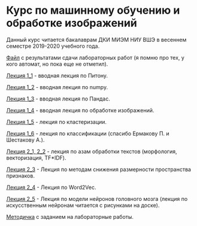 # Курс по машинному обучению и обработке изображений
Данный курс читается бакалаврам ДКИ МИЭМ НИУ ВШЭ в весеннем семестре 2019-2020 учебного года.

[Файл](https://docs.google.com/spreadsheets/d/15qcGXwY_ezatuO580mGFK5b_w2evz_PCFGW5ML4yTH4/edit?usp=sharing) с результатами сдачи лабораторных работ (я помню про тех, у кого автомат, но пока еще не отметил).

[Лекция 1_1](https://github.com/klyshinsky/ML_And_CV_2020/blob/master/Lecture1_Python.ipynb) - вводная лекция по Питону.

[Лекция 1_2](https://github.com/klyshinsky/ML_And_CV_2020/blob/master/Lecture_20200114_numpy.ipynb) - вводная лекция по numpy.

[Лекция 1_3](https://github.com/klyshinsky/ML_And_CV_2020/blob/master/Lecture_20200114_Pandas.ipynb) - вводная лекция по Пандас.

[Лекция 1_4](https://github.com/klyshinsky/ML_And_CV_2020/blob/master/Lectire_20200204_image_processing.ipynb) - вводная лекция по обработке изображений.

[Лекция 1_5](https://github.com/klyshinsky/ML_And_CV_2020/blob/master/Lecture_20200211_clustering.ipynb) - лекция по кластеризации.

[Лекция 1_6](https://github.com/klyshinsky/ML_And_CV_2020/blob/master/Lecture20200303_Classification.ipynb) - лекция по классификации (спасибо Ермакову П. и Шестакову А.).

[Лекция 2_1, 2_2](https://github.com/klyshinsky/ML_And_CV_2020/blob/master/Lecture_20200331_text_processing.ipynb) - лекция по азам обработки текстов (морфология, векторизация, TF*IDF).

[Лекция 2_3](https://github.com/klyshinsky/ML_And_CV_2020/blob/master/Lecture_20200414_Reduce_space.ipynb) - Лекция по методам снижения размерности пространства признаков.

[Лекция 2_4](https://github.com/klyshinsky/ML_And_CV_2020/blob/master/Lecture20200421-W2V.ipynb) - Лекция по Word2Vec.

[Лекция 2_5](https://github.com/klyshinsky/ML_And_CV_2020/blob/master/Lecture_20200512_Natural_Neuron_Networks.ipynb) - Лекция по модели нейронов головного мозга (лекция по искусственным нейронам читается с рисунками на доске).

[Методичка](https://docs.google.com/document/d/1Y4yy1Fx5JuLLudJqoeMXH7l3GWclM3PmBC4prYjqD7g/edit?usp=sharing) с заданием на лабораторные работы.


